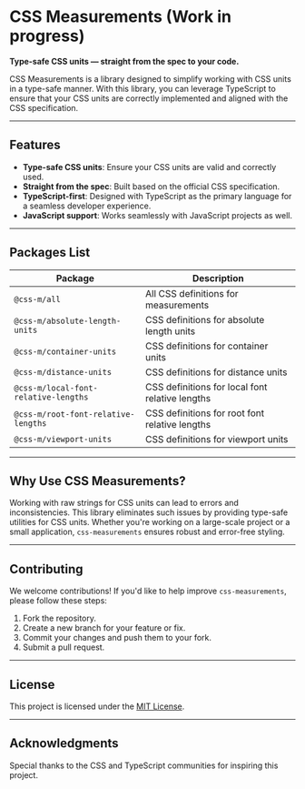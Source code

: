 # CSS Measurements (Work in progress) 

**Type-safe CSS units — straight from the spec to your code.**

CSS Measurements is a library designed to simplify working with CSS units in a type-safe manner. With this library, you can leverage TypeScript to ensure that your CSS units are correctly implemented and aligned with the CSS specification.

---

## Features

- **Type-safe CSS units**: Ensure your CSS units are valid and correctly used.
- **Straight from the spec**: Built based on the official CSS specification.
- **TypeScript-first**: Designed with TypeScript as the primary language for a seamless developer experience.
- **JavaScript support**: Works seamlessly with JavaScript projects as well.

---
## Packages List
| Package                              | Description                                     |
| ------------------------------------ | ----------------------------------------------- |
| `@css-m/all`                         | All CSS definitions for measurements            |
| `@css-m/absolute-length-units`       | CSS definitions for absolute length units       |
| `@css-m/container-units`             | CSS definitions for container units             |
| `@css-m/distance-units`              | CSS definitions for distance units              |
| `@css-m/local-font-relative-lengths` | CSS definitions for local font relative lengths |
| `@css-m/root-font-relative-lengths`  | CSS definitions for root font relative lengths  |
| `@css-m/viewport-units`              | CSS definitions for viewport units              |

---

## Why Use CSS Measurements?

Working with raw strings for CSS units can lead to errors and inconsistencies. This library eliminates such issues by providing type-safe utilities for CSS units. Whether you're working on a large-scale project or a small application, `css-measurements` ensures robust and error-free styling.

---

## Contributing

We welcome contributions! If you'd like to help improve `css-measurements`, please follow these steps:

1. Fork the repository.
2. Create a new branch for your feature or fix.
3. Commit your changes and push them to your fork.
4. Submit a pull request.

---

## License

This project is licensed under the [MIT License](./LICENSE).

---

## Acknowledgments

Special thanks to the CSS and TypeScript communities for inspiring this project.
